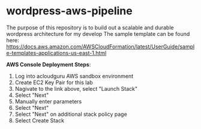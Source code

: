 # wordpress-aws-pipeline

The purpose of this repository is to build out a scalable and durable wordpress architecture for my develop
The sample template can be found here: https://docs.aws.amazon.com/AWSCloudFormation/latest/UserGuide/sample-templates-applications-us-east-1.html



**AWS Console Deployment Steps**:
1. Log into acloudguru AWS sandbox environment
2. Create EC2 Key Pair for this lab
2. Nagivate to the link above, select "Launch Stack"
3. Select "Next"
4. Manually enter parameters
5. Select "Next"
6. Select "Next" on additional stack policy page
7. Select Create Stack